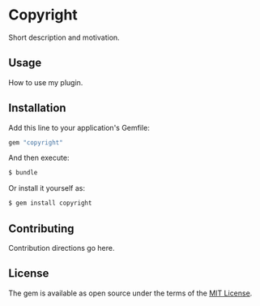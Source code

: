 # Copyright
Short description and motivation.

## Usage
How to use my plugin.

## Installation
Add this line to your application's Gemfile:

```ruby
gem "copyright"
```

And then execute:
```bash
$ bundle
```

Or install it yourself as:
```bash
$ gem install copyright
```

## Contributing
Contribution directions go here.

## License
The gem is available as open source under the terms of the [MIT License](https://opensource.org/licenses/MIT).

